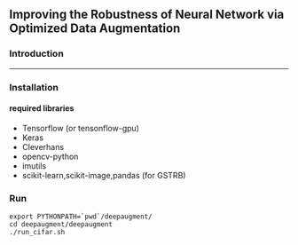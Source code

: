 ## Improving the Robustness of Neural Network via Optimized Data Augmentation ##


### Introduction ###

---

### Installation ###
#### required libraries ####
- Tensorflow (or tensonflow-gpu)
- Keras
- Cleverhans
- opencv-python
- imutils
- scikit-learn,scikit-image,pandas (for GSTRB)


### Run ####

```
export PYTHONPATH=`pwd`/deepaugment/
cd deepaugment/deepaugment
./run_cifar.sh
```
